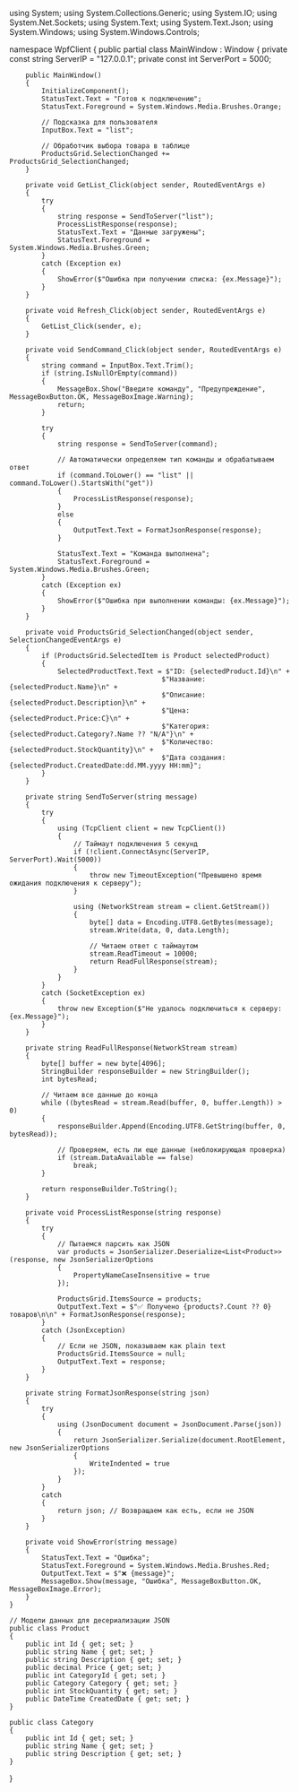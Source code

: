 using System;
using System.Collections.Generic;
using System.IO;
using System.Net.Sockets;
using System.Text;
using System.Text.Json;
using System.Windows;
using System.Windows.Controls;

namespace WpfClient
{
    public partial class MainWindow : Window
    {
        private const string ServerIP = "127.0.0.1";
        private const int ServerPort = 5000;

        public MainWindow()
        {
            InitializeComponent();
            StatusText.Text = "Готов к подключению";
            StatusText.Foreground = System.Windows.Media.Brushes.Orange;
            
            // Подсказка для пользователя
            InputBox.Text = "list";
            
            // Обработчик выбора товара в таблице
            ProductsGrid.SelectionChanged += ProductsGrid_SelectionChanged;
        }

        private void GetList_Click(object sender, RoutedEventArgs e)
        {
            try
            {
                string response = SendToServer("list");
                ProcessListResponse(response);
                StatusText.Text = "Данные загружены";
                StatusText.Foreground = System.Windows.Media.Brushes.Green;
            }
            catch (Exception ex)
            {
                ShowError($"Ошибка при получении списка: {ex.Message}");
            }
        }

        private void Refresh_Click(object sender, RoutedEventArgs e)
        {
            GetList_Click(sender, e);
        }

        private void SendCommand_Click(object sender, RoutedEventArgs e)
        {
            string command = InputBox.Text.Trim();
            if (string.IsNullOrEmpty(command))
            {
                MessageBox.Show("Введите команду", "Предупреждение", MessageBoxButton.OK, MessageBoxImage.Warning);
                return;
            }

            try
            {
                string response = SendToServer(command);
                
                // Автоматически определяем тип команды и обрабатываем ответ
                if (command.ToLower() == "list" || command.ToLower().StartsWith("get"))
                {
                    ProcessListResponse(response);
                }
                else
                {
                    OutputText.Text = FormatJsonResponse(response);
                }
                
                StatusText.Text = "Команда выполнена";
                StatusText.Foreground = System.Windows.Media.Brushes.Green;
            }
            catch (Exception ex)
            {
                ShowError($"Ошибка при выполнении команды: {ex.Message}");
            }
        }

        private void ProductsGrid_SelectionChanged(object sender, SelectionChangedEventArgs e)
        {
            if (ProductsGrid.SelectedItem is Product selectedProduct)
            {
                SelectedProductText.Text = $"ID: {selectedProduct.Id}\n" +
                                          $"Название: {selectedProduct.Name}\n" +
                                          $"Описание: {selectedProduct.Description}\n" +
                                          $"Цена: {selectedProduct.Price:C}\n" +
                                          $"Категория: {selectedProduct.Category?.Name ?? "N/A"}\n" +
                                          $"Количество: {selectedProduct.StockQuantity}\n" +
                                          $"Дата создания: {selectedProduct.CreatedDate:dd.MM.yyyy HH:mm}";
            }
        }

        private string SendToServer(string message)
        {
            try
            {
                using (TcpClient client = new TcpClient())
                {
                    // Таймаут подключения 5 секунд
                    if (!client.ConnectAsync(ServerIP, ServerPort).Wait(5000))
                    {
                        throw new TimeoutException("Превышено время ожидания подключения к серверу");
                    }

                    using (NetworkStream stream = client.GetStream())
                    {
                        byte[] data = Encoding.UTF8.GetBytes(message);
                        stream.Write(data, 0, data.Length);

                        // Читаем ответ с таймаутом
                        stream.ReadTimeout = 10000;
                        return ReadFullResponse(stream);
                    }
                }
            }
            catch (SocketException ex)
            {
                throw new Exception($"Не удалось подключиться к серверу: {ex.Message}");
            }
        }

        private string ReadFullResponse(NetworkStream stream)
        {
            byte[] buffer = new byte[4096];
            StringBuilder responseBuilder = new StringBuilder();
            int bytesRead;

            // Читаем все данные до конца
            while ((bytesRead = stream.Read(buffer, 0, buffer.Length)) > 0)
            {
                responseBuilder.Append(Encoding.UTF8.GetString(buffer, 0, bytesRead));
                
                // Проверяем, есть ли еще данные (неблокирующая проверка)
                if (stream.DataAvailable == false)
                    break;
            }

            return responseBuilder.ToString();
        }

        private void ProcessListResponse(string response)
        {
            try
            {
                // Пытаемся парсить как JSON
                var products = JsonSerializer.Deserialize<List<Product>>(response, new JsonSerializerOptions
                {
                    PropertyNameCaseInsensitive = true
                });

                ProductsGrid.ItemsSource = products;
                OutputText.Text = $"✅ Получено {products?.Count ?? 0} товаров\n\n" + FormatJsonResponse(response);
            }
            catch (JsonException)
            {
                // Если не JSON, показываем как plain text
                ProductsGrid.ItemsSource = null;
                OutputText.Text = response;
            }
        }

        private string FormatJsonResponse(string json)
        {
            try
            {
                using (JsonDocument document = JsonDocument.Parse(json))
                {
                    return JsonSerializer.Serialize(document.RootElement, new JsonSerializerOptions
                    {
                        WriteIndented = true
                    });
                }
            }
            catch
            {
                return json; // Возвращаем как есть, если не JSON
            }
        }

        private void ShowError(string message)
        {
            StatusText.Text = "Ошибка";
            StatusText.Foreground = System.Windows.Media.Brushes.Red;
            OutputText.Text = $"❌ {message}";
            MessageBox.Show(message, "Ошибка", MessageBoxButton.OK, MessageBoxImage.Error);
        }
    }

    // Модели данных для десериализации JSON
    public class Product
    {
        public int Id { get; set; }
        public string Name { get; set; }
        public string Description { get; set; }
        public decimal Price { get; set; }
        public int CategoryId { get; set; }
        public Category Category { get; set; }
        public int StockQuantity { get; set; }
        public DateTime CreatedDate { get; set; }
    }

    public class Category
    {
        public int Id { get; set; }
        public string Name { get; set; }
        public string Description { get; set; }
    }
}
